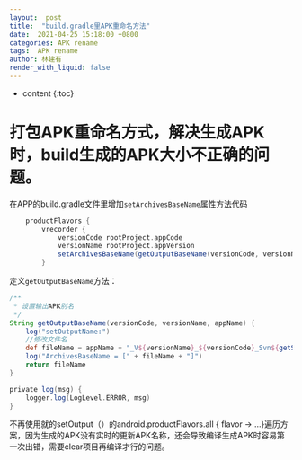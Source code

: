 ```yaml
---
layout:  post
title:  "build.gradle里APK重命名方法"
date:  2021-04-25 15:18:00 +0800
categories: APK rename
tags:  APK rename
author: 林建有
render_with_liquid: false
---
```

* content
{:toc}

# 打包APK重命名方式，解决生成APK时，build生成的APK大小不正确的问题。

在APP的build.gradle文件里增加`setArchivesBaseName`属性方法代码

```groovy
    productFlavors {
        vrecorder {
            versionCode rootProject.appCode
            versionName rootProject.appVersion
            setArchivesBaseName(getOutputBaseName(versionCode, versionName, "vrecorder"))
        }
```

定义`getOutputBaseName`方法：

```groovy
/**
 * 设置输出APK别名
 */
String getOutputBaseName(versionCode, versionName, appName) {
    log("setOutputName:")
    //修改文件名
    def fileName = appName + "_V${versionName}_${versionCode}_Svn${getSvnRevision()}_${getReleaseTime()}"
    log("ArchivesBaseName = [" + fileName + "]")
    return fileName
}

private log(msg) {
    logger.log(LogLevel.ERROR, msg)
}
```

不再使用就的setOutput（）的android.productFlavors.all { flavor -> ...}遍历方案，因为生成的APK没有实时的更新APK名称，还会导致编译生成APK时容易第一次出错，需要clear项目再编译才行的问题。
